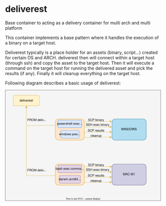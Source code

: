 # deliverest

Base container to acting as a delivery container for multi arch and multi platform

This container implements a base pattern where it handles the execution of a binary on a target host.  

Deliverest typically is a place holder for an assets (binary, script...) created for certain OS and ARCH. deliverest then will connect   within a target host (through ssh) and copy the asset to the target host. Then it will execute a command on the target host for running the delivered asset and pick the results (if any). Finally it will cleanup everything on the target host.  

Following diagram describes a basic usage of deliverest:

![deliverest](docs/diagrams/deliverest.svg)
